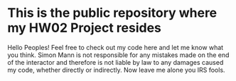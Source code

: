 # This is the public repository where my HW02 Project resides


Hello Peoples! Feel free to check out my code here and let me know what you think. Simon Mann is not responsible for any mistakes made on the end of the interactor and therefore is not liable by law to any damages caused my code, whether directly or indirectly. Now leave me alone you IRS fools.

